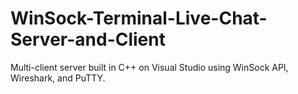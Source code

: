 # WinSock-Terminal-Live-Chat-Server-and-Client
Multi-client server built in C++ on Visual Studio using WinSock API, Wireshark, and PuTTY.
